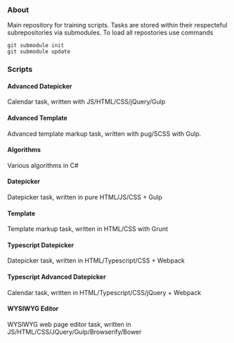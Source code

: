 ### About

Main repository for training scripts. Tasks are stored within their respecteful subrepositories via submodules.
To load all repostories use commands

```
git submodule init
git submodule update
```

### Scripts

#### Advanced Datepicker

Calendar task, written with JS/HTML/CSS/jQuery/Gulp

#### Advanced Template

Advanced template markup task, written with pug/SCSS with Gulp.

#### Algorithms

Various algorithms in C#

#### Datepicker

Datepicker task, written in pure HTML/JS/CSS + Gulp

#### Template

Template markup task, written in HTML/CSS with Grunt

#### Typescript Datepicker

Datepicker task, written in HTML/Typescript/CSS + Webpack

#### Typescript Advanced Datepicker

Calendar task, written in HTML/Typescript/CSS/jQuery + Webpack

#### WYSIWYG Editor

WYSIWYG web page editor task, written in JS/HTML/CSS/JQuery/Gulp/Browserify/Bower
